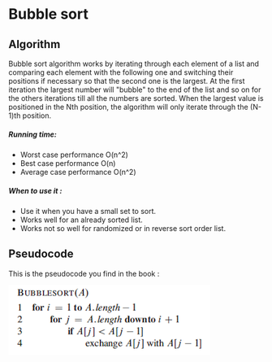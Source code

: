 # Bubble sort

## Algorithm

Bubble sort algorithm works by iterating through each element of a list and comparing each element with the following one and
switching their positions if necessary so that the second one is the largest. At the first iteration the largest number will "bubble" to the end of the list and so on for the others iterations till all the numbers are sorted. When the largest value is positioned in the Nth position, the algorithm will only iterate through the (N-1)th position.

##### Running time:
  - Worst case performance       O(n^2)
  - Best case performance        O(n)
  - Average case performance     O(n^2)

##### When to use it :
- Use it when you have a small set to sort.
- Works well for an already sorted list.
- Works not so well for randomized or in reverse sort order list.

## Pseudocode
This is the pseudocode you find in the book :

![Bubble sort](fig/Bubble-sort.png)

 

